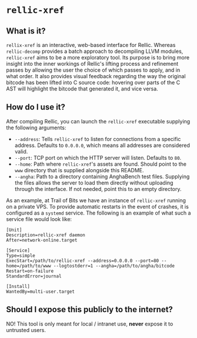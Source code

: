 # `rellic-xref`

## What is it?

`rellix-xref` is an interactive, web-based interface for Rellic. Whereas `rellic-decomp` provides a batch approach to decompiling LLVM modules, `rellic-xref` aims to be a more exploratory tool. Its purpose is to bring more insight into the inner workings of Rellic's lifting process and refinement passes by allowing the user the choice of which passes to apply, and in what order.
It also provides visual feedback regarding the way the original bitcode has been lifted into C source code: hovering over parts of the C AST will highlight the bitcode that generated it, and vice versa.

## How do I use it?

After compiling Rellic, you can launch the `rellic-xref` executable supplying the following arguments:

* `--address`: Tells `rellic-xref` to listen for connections from a specific address. Defaults to `0.0.0.0`, which means all addresses are considered valid.
* `--port`: TCP port on which the HTTP server will listen. Defaults to `80`.
* `--home`: Path where `rellic-xref`'s assets are found. Should point to the `www` directory that is supplied alongside this README.
* `--angha`: Path to a directory containing AnghaBench test files. Supplying the files allows the server to load them directly without uploading through the interface. If not needed, point this to an empty directory.

As an example, at Trail of Bits we have an instance of `rellic-xref` running on a private VPS. To provide automatic restarts in the event of crashes, it is configured as a `systemd` service. The following is an example of what such a service file would look like:

```systemd
[Unit]
Description=rellic-xref daemon
After=network-online.target

[Service]
Type=simple
ExecStart=/path/to/rellic-xref --address=0.0.0.0 --port=80 --home=/path/to/www --logtostderr=1 --angha=/path/to/angha/bitcode
Restart=on-failure
StandardError=journal

[Install]
WantedBy=multi-user.target
```

## Should I expose this publicly to the internet?

NO! This tool is only meant for local / intranet use, **never** expose it to untrusted users.
